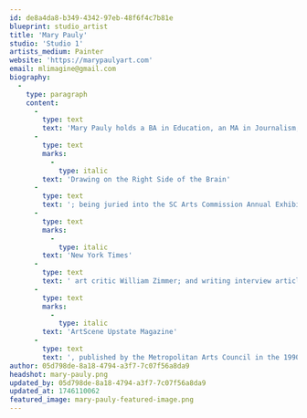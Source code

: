 ```yaml
---
id: de8a4da8-b349-4342-97eb-48f6f4c7b81e
blueprint: studio_artist
title: 'Mary Pauly'
studio: 'Studio 1'
artists_medium: Painter
website: 'https://marypaulyart.com'
email: mlimagine@gmail.com
biography:
  -
    type: paragraph
    content:
      -
        type: text
        text: 'Mary Pauly holds a BA in Education, an MA in Journalism, and an Associate of Arts in Oil Painting from the Greenville County Museum School of Art, where she completed a painting thesis in 1988. A lifelong painter, her experiences include freelance commercial art, teaching, travel, and seven years painting in Japan. Notable highlights include studying with Dr. Betty Edwards, author of '
      -
        type: text
        marks:
          -
            type: italic
        text: 'Drawing on the Right Side of the Brain'
      -
        type: text
        text: '; being juried into the SC Arts Commission Annual Exhibition by '
      -
        type: text
        marks:
          -
            type: italic
        text: 'New York Times'
      -
        type: text
        text: ' art critic William Zimmer; and writing interview articles for '
      -
        type: text
        marks:
          -
            type: italic
        text: 'ArtScene Upstate Magazine'
      -
        type: text
        text: ', published by the Metropolitan Arts Council in the 1990s.'
author: 05d798de-8a18-4794-a3f7-7c07f56a8da9
headshot: mary-pauly.png
updated_by: 05d798de-8a18-4794-a3f7-7c07f56a8da9
updated_at: 1746110062
featured_image: mary-pauly-featured-image.png
---
```


